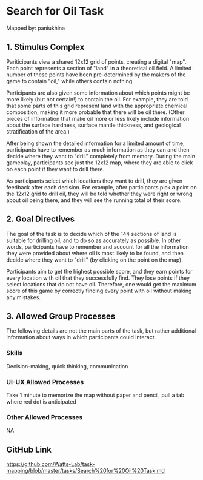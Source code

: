 # Search for Oil Task

Mapped by: paniukhina 

## 1. Stimulus Complex 
Pariticipants view a shared 12x12 grid of points, creating a digital "map". Each point represents a section of "land" in a theoretical oil field. A limited number of these points have been pre-determined by the makers of the game to contain "oil," while others contain nothing. 

Participants are also given some information about which points might be more likely (but not certain!) to contain the oil. For example, they are told that some parts of this grid represent land with the appropriate chemical composition, making it more probable that there will be oil there. (Other pieces of information that make oil more or less likely include information about the surface hardness, surface mantle thickness, and geological stratification of the area.)

After being shown the detailed information for a limited amount of time, participants have to remember as much information as they can and then decide where they want to "drill" completely from memory. During the main gameplay, participants see just the 12x12 map, where they are able to click on each point if they want to drill there.

As participants select which locations they want to drill, they are given feedback after each decision. For example, after participants pick a point on the 12x12 grid to drill oil, they will be told whether they were right or wrong about oil being there, and they will see the running total of their score.

## 2. Goal Directives 
The goal of the task is to decide which of the 144 sections of land is suitable for drilling oil, and to do so as accurately as possible. In other words, participants have to remember and account for all the information they were provided about where oil is most likely to be found, and then decide where they want to "drill" (by clicking on the point on the map).

Participants aim to get the highest possible score, and they earn points for every location with oil that they successfully find. They lose points if they select locations that do not have oil. Therefore, one would get the maximum score of this game by correctly finding every point with oil without making any mistakes.

## 3. Allowed Group Processes 
The following details are not the main parts of the task, but rather additional information about ways in which participants could interact.

### Skills 
Decision-making, quick thinking, communication

### UI-UX Allowed Processes
Take 1 minute to memorize the map without paper and pencil, pull a tab where red dot is anticipated

### Other Allowed Processes
NA

## GitHub Link 
https://github.com/Watts-Lab/task-mapping/blob/master/tasks/Search%20for%20Oil%20Task.md
